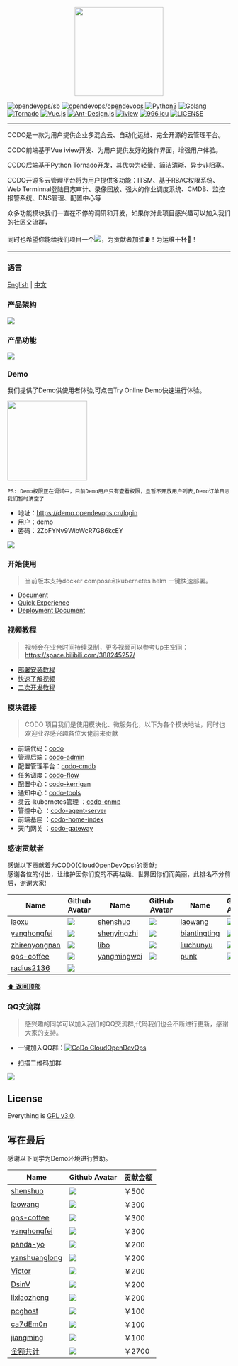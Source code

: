<p align="center">
    <a href="https://www.opendevops.cn/">
        <img width="200" src="https://www.opendevops.cn/images/head_logo.png">
    </a>
</p>

[![opendevops/sb](https://jaywcjlove.github.io/sb/lang/english.svg)](README.md)
[![opendevops/opendevops](https://jaywcjlove.github.io/sb/ico/gitee.svg)](http://gitee.com/opendevops)
[![Python3](https://img.shields.io/badge/Python-3.9-green.svg?style=plastic)](https://www.python.org/)
[![Golang](https://img.shields.io/badge/golang-1.23-brightgreen.svg?style=plastic)](https://golang.google.cn/)
[![Tornado](https://img.shields.io/badge/Tornado-6.0-brightgreen.svg?style=plastic)](https://www.tornadoweb.org)
[![Vue.js](https://img.shields.io/badge/Vuejs-2.5-brightgreen.svg?style=plastic)](https://cn.vuejs.org)
[![Ant-Design.js](https://img.shields.io/badge/Ant--Design-4.8-blue.svg?style=plastic)](https://ant-design.antgroup.com/)
[![iview](https://img.shields.io/badge/iview-3.2.0-blue.svg?style=plastic)](https://www.iviewui.com/)
[![996.icu](https://img.shields.io/badge/link-996.icu-red.svg)](https://996.icu)
[![LICENSE](https://img.shields.io/badge/license-Anti%20996-blue.svg)](https://github.com/996icu/996.ICU/blob/master/LICENSE)


----
CODO是一款为用户提供企业多混合云、自动化运维、完全开源的云管理平台。

CODO前端基于Vue iview开发、为用户提供友好的操作界面，增强用户体验。

CODO后端基于Python Tornado开发，其优势为轻量、简洁清晰、异步非阻塞。

CODO开源多云管理平台将为用户提供多功能：ITSM、基于RBAC权限系统、Web Terminnal登陆日志审计、录像回放、强大的作业调度系统、CMDB、监控报警系统、DNS管理、配置中心等

众多功能模块我们一直在不停的调研和开发，如果你对此项目感兴趣可以加入我们的社区交流群，

同时也希望你能给我们项目一个![](https://img.shields.io/github/stars/opendevops-cn/opendevops.svg)，为贡献者加油⛽️！为运维干杯🍻！

----

### 语言

[English](README_EN.md) | [中文](README.md)


### 产品架构

![](images/project_arch.png)

### 产品功能

![](images/pro_fun_3.png)

### Demo
我们提供了Demo供使用者体验,可点击Try Online Demo快速进行体验。

<a href="https://demo.opendevops.cn/login" target="api_explorer">
  <img src="https://img.alicdn.com/tfs/TB12GX6zW6qK1RjSZFmXXX0PFXa-744-122.png" width="180" />
</a>

`PS: Demo权限正在调试中，目前Demo用户只有查看权限，且暂不开放用户列表,Demo订单日志我们暂时清空了`

- 地址：https://demo.opendevops.cn/login
- 用户：demo
- 密码：2ZbFYNv9WibWcR7GB6kcEY



![](image/codo_index.png)


### 开始使用

> 当前版本支持docker compose和kubernetes helm 一键快速部署。

- [Document](http://docs.opendevops.cn/)
- [Quick Experience](https://demo.opendevops.cn/login)
- [Deployment Document](https://github.com/opendevops-cn/codo-deploy-docs)

### 视频教程
> 视频会在业余时间持续录制，更多视频可以参考Up主空间：https://space.bilibili.com/388245257/

- [部署安装教程](https://www.bilibili.com/video/BV1BL4y1a7TU/)
- [快速了解视频](https://www.bilibili.com/video/BV1rp4y1v7fa/)
- [二次开发教程](https://www.bilibili.com/video/BV1Sy4y137md/)

### 模块链接
> CODO 项目我们是使用模块化、微服务化，以下为各个模块地址，同时也欢迎业界感兴趣各位大佬前来贡献

- 前端代码：[codo](https://github.com/opendevops-cn/codo)
- 管理后端：[codo-admin](https://github.com/opendevops-cn/codo-admin)
- 配置管理平台：[codo-cmdb](https://github.com/opendevops-cn/codo-cmdb)
- 任务调度：[codo-flow](https://github.com/opendevops-cn/codo-flow)
- 配置中心：[codo-kerrigan](https://github.com/opendevops-cn/kerrigan)
- 通知中心：[codo-tools](https://github.com/opendevops-cn/codo-notice)
- 灵云-kubernetes管理 ：[codo-cnmp](https://github.com/opendevops-cn/codo-cnmp)
- 管控中心 ：[codo-agent-server](https://github.com/opendevops-cn/codo-agent-server)
- 前端基座 ：[codo-home-index](https://github.com/opendevops-cn/codo-home-index)
- 天门网关 ：[codo-gateway](https://github.com/opendevops-cn/codo-gateway)

### 感谢贡献者

感谢以下贡献着为CODO(CloudOpenDevOps)的贡献;  
感谢各位的付出，让维护因你们变的不再枯燥、世界因你们而美丽，此排名不分前后，谢谢大家!


| Name                                          | Github Avatar                                                | Name                                          | GitHub Avatar                                                | Name                                              | Github Avatar                                                |
| --------------------------------------------- | ------------------------------------------------------------ | --------------------------------------------- | ------------------------------------------------------------ | ------------------------------------------------- | ------------------------------------------------------------ |
| [laoxu](https://github.com/rootman-xjj)       | ![](https://avatars1.githubusercontent.com/u/46043588?s=70&v=4) | [shenshuo](https://github.com/ss1917)         | ![](https://avatars3.githubusercontent.com/u/20316110?s=70&v=4) | [laowang](https://github.com/cyancow)             | ![](https://avatars2.githubusercontent.com/u/56914892?s=70&v=4) |
| [yanghongfei](https://github.com/yanghongfei) | ![](https://avatars3.githubusercontent.com/u/22789928?s=70&v=4) | [shenyingzhi](https://github.com/shenyingzhi) | ![](https://avatars0.githubusercontent.com/u/20352098?s=70&v=4) | [biantingting](https://github.com/biantingting94) | ![](https://avatars2.githubusercontent.com/u/32928032?s=70&v=4) |
| [zhirenyongnan](https://github.com/Aaronzryn) | ![](https://avatars3.githubusercontent.com/u/35439838?s=70&v=4) | [libo](https://github.com/alexbolee)          | ![](https://avatars0.githubusercontent.com/u/46021689?s=70&v=4) | [liuchunyu](https://github.com/liuchunyu007)      | ![](https://avatars2.githubusercontent.com/u/49022863?s=70&v=4) |
| [ops-coffee](https://github.com/ops-coffee)   | ![](https://avatars3.githubusercontent.com/u/42868360?s=70&v=4) | [yangmingwei](https://github.com/yangmv)      | ![](https://avatars3.githubusercontent.com/u/18107515?s=70&v=4) | [punk](https://github.com/it-sos)                 | ![](https://avatars.githubusercontent.com/u/34646441?s=70&v=4) |
| [radius2136](https://github.com/radius2136)   | ![](https://avatars2.githubusercontent.com/u/23356532?s=70&v=4) |                                               |                                                              |                                                   |                                                              |                                                           |



**[⬆ 返回顶部](#产品架构)**

### QQ交流群  

> 感兴趣的同学可以加入我们的QQ交流群,代码我们也会不断进行更新，感谢大家的支持。


- 一键加入QQ群：<a target="_blank" href="//shang.qq.com/wpa/qunwpa?idkey=69f5e118727c7ea925cc8d2f0eef0d729898cb8a24eae47e2b3ca3dd048de9d9"><img border="0" src="images/join_qq_group.png" alt="CoDo  CloudOpenDevOps" title="OpenDevOps用户交流群"></a>

- 扫描二维码加群

![](images/1558948707580.png)

## License

Everything is [GPL v3.0](https://www.gnu.org/licenses/gpl-3.0.html).


## 写在最后

感谢以下同学为Demo环境进行赞助。



|Name|Github Avatar|贡献金额|
|---|---|---|
|[shenshuo](https://github.com/ss1917)  |  ![](https://avatars3.githubusercontent.com/u/20316110?s=70&v=4)  | ￥500 |
|[laowang](https://github.com/cyancow) | ![](https://avatars2.githubusercontent.com/u/56914892?s=70&v=4) | ￥300 |
|[ops-coffee](https://github.com/ops-coffee) | ![](https://avatars3.githubusercontent.com/u/42868360?s=70&v=4) | ￥300    |
|[yanghongfei](https://github.com/yanghongfei) | ![](https://avatars3.githubusercontent.com/u/22789928?s=70&v=4) | ￥300 |
|[panda-yo](https://github.com/panda-yo) | ![](https://avatars3.githubusercontent.com/u/19947676?s=70&v=4) | ￥200 |
|[yanshuanglong](https://github.com/yanshuanglong) | ![](https://avatars3.githubusercontent.com/u/53425315?s=70&v=4) | ￥200 |
|[Victor](https://github.com/victor) | ![](https://avatars3.githubusercontent.com/u/7311?s=70&v=4) | ￥200 |
|[DsinV](https://github.com/ywl913) | ![](https://avatars3.githubusercontent.com/u/8074956?s=70&v=4) | ￥200 |
|[lixiaozheng](https://github.com/si7eka) | ![](https://avatars3.githubusercontent.com/u/22789928?s=70&v=4) | ￥200 |
|[pcghost](https://github.com/q48775533q/) | ![](https://avatars3.githubusercontent.com/u/17016455?s=70&v=4) | ￥100 |
|[ca7dEm0n](https://github.com/ca7dEm0n) | ![](https://avatars3.githubusercontent.com/u/14136093?s=70&v=4) | ￥100 |
|[jiangming](https://github.com/jiangming1) | ![](https://avatars3.githubusercontent.com/u/22789928?s=70&v=4) | ￥100 |
|[金额共计](https://github.com/opendevops-cn) | ![](https://avatars3.githubusercontent.com/u/44669566?s=70&v=4) | ￥2700 |
